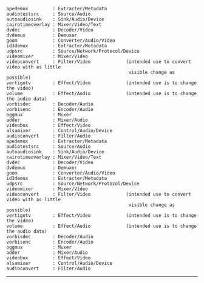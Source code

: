    apedemux         : Extracter/Metadata
    audiotestsrc     : Source/Audio
    autoaudiosink    : Sink/Audio/Device
    cairotimeoverlay : Mixer/Video/Text
    dvdec            : Decoder/Video
    dvdemux          : Demuxer
    goom             : Converter/Audio/Video
    id3demux         : Extracter/Metadata
    udpsrc           : Source/Network/Protocol/Device
    videomixer       : Mixer/Video
    videoconvert     : Filter/Video             (intended use to convert video with as little
                                                 visible change as possible)
    vertigotv        : Effect/Video             (intended use is to change the video)
    volume           : Effect/Audio             (intended use is to change the audio data)
    vorbisdec        : Decoder/Audio
    vorbisenc        : Encoder/Audio
    oggmux           : Muxer
    adder            : Mixer/Audio
    videobox         : Effect/Video
    alsamixer        : Control/Audio/Device
    audioconvert     : Filter/Audio
    apedemux         : Extracter/Metadata
    audiotestsrc     : Source/Audio
    autoaudiosink    : Sink/Audio/Device
    cairotimeoverlay : Mixer/Video/Text
    dvdec            : Decoder/Video
    dvdemux          : Demuxer
    goom             : Converter/Audio/Video
    id3demux         : Extracter/Metadata
    udpsrc           : Source/Network/Protocol/Device
    videomixer       : Mixer/Video
    videoconvert     : Filter/Video             (intended use to convert video with as little
                                                 visible change as possible)
    vertigotv        : Effect/Video             (intended use is to change the video)
    volume           : Effect/Audio             (intended use is to change the audio data)
    vorbisdec        : Decoder/Audio
    vorbisenc        : Encoder/Audio
    oggmux           : Muxer
    adder            : Mixer/Audio
    videobox         : Effect/Video
    alsamixer        : Control/Audio/Device
    audioconvert     : Filter/Audio

---

